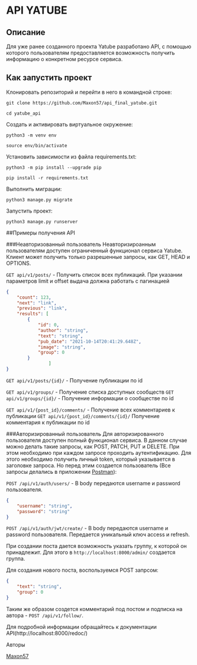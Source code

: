 # API YATUBE
## Описание
Для уже ранее созданного проекта Yatube разработано API, с помощью которого пользователям
предоставляется возможность получить информацию о конкретном ресурсе сервиса.

## Как запустить проект 

Клонировать репозиторий и перейти в него в командной строке:

```git clone https://github.com/Maxon57/api_final_yatube.git```

```cd yatube_api```

Cоздать и активировать виртуальное окружение:

```python3 -m venv env```

```source env/bin/activate```

Установить зависимости из файла requirements.txt:

```python3 -m pip install --upgrade pip```

```pip install -r requirements.txt```

Выполнить миграции:

```python3 manage.py migrate```

Запустить проект:

```python3 manage.py runserver```

##Примеры получения API

###Неавторизованный пользователь
Неавторизироанным пользователям доступен ограниченный функционал сервиса Yatube.
Клиент может получить только разрешенные запросы, как GET, HEAD и OPTIONS.

`GET api/v1/posts/` - Получить список всех публикаций.
При указании параметров limit и offset выдача должна работать с пагинацией

```JSON
{
    "count": 123,
    "next": "link",
    "previous": "link",
    "results": [
        {
            "id": 0,
            "author": "string",
            "text": "string",
            "pub_date": "2021-10-14T20:41:29.648Z",
            "image": "string",
            "group": 0
        }
                ]
}
```
`GET api/v1/posts/{id}/` - Получение публикации по id

`GET api/v1/groups/` - Получение списка доступных сообществ
`GET api/v1/groups/{id}/` - Получение информации о сообществе по id

`GET api/v1/{post_id}/comments/` - Получение всех комментариев к публикации
`GET api/v1/{post_id}/comments/{id}/` Получение комментария к публикации по id

###Авторизированный пользователь
Для авторизированного пользователя доступен полный функционал сервиса. В данном случае
можно делать такие запросы, как POST, PATCH, PUT и DELETE. При этом необходимо при каждом
запросе проходить аутентификацию. Для этого необходимо получить личный token, 
который указывается в заголовке запроса. Но перед этим создается пользователь
(Все запросы делались в приложении [Postman](https://www.postman.com/)):

`POST /api/v1/auth/users/` - В body передаются username и password пользователя.
```JSON
{
    "username": "string",
    "password": "string"
}
```

`POST /api/v1/auth/jwt/create/` - В body передаются username и password пользователя.
Передается уникальный ключ access и refresh.

При создании поста дается возможность указать группу, к которой он принадлежит.
Для этого в `http://localhost:8000/admin/` создается группа.  

Для создания нового поста, воспользуемся POST запрсом:
```JSON
{
    "text": "string",
    "group": 0
}
```
Таким же образом создется комментарий под постом и подписка на автора - `POST /api/v1/follow/`.

Для подробной информации обращайтесь к документации API(http://localhost:8000/redoc/)

Авторы

[Maxon57](https://github.com/Maxon57)